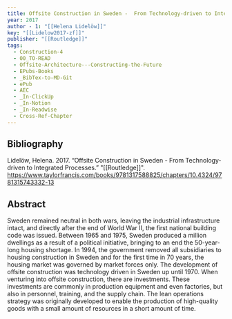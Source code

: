 ```yaml
---
title: Offsite Construction in Sweden -  From Technology-driven to Integrated Processes
year: 2017
author - 1: "[[Helena Lidelöw]]"
key: "[[Lidelow2017-zf]]"
publisher: "[[Routledge]]"
tags:
  - Construction-4
  - 00_TO-READ
  - Offsite-Architecture---Constructing-the-Future
  - EPubs-Books
  - _BibTex-to-MD-Git
  - ePub
  - AEC
  - _In-ClickUp
  - _In-Notion
  - _In-Readwise
  - Cross-Ref-Chapter
---
```


## Bibliography
Lidelöw, Helena. 2017. “Offsite Construction in Sweden -  From Technology-driven to Integrated Processes.” "[[Routledge]]". https://www.taylorfrancis.com/books/9781317588825/chapters/10.4324/9781315743332-13

## Abstract
Sweden remained neutral in both wars, leaving the industrial infrastructure intact, and directly after the end of World War II, the first national building code was issued. Between 1965 and 1975, Sweden produced a million dwellings as a result of a political initiative, bringing to an end the 50-year-long housing shortage. In 1994, the government removed all subsidiaries to housing construction in Sweden and for the first time in 70 years, the housing market was governed by market forces only. The development of offsite construction was technology driven in Sweden up until 1970. When venturing into offsite construction, there are investments. These investments are commonly in production equipment and even factories, but also in personnel, training, and the supply chain. The lean operations strategy was originally developed to enable the production of high-quality goods with a small amount of resources in a short amount of time.